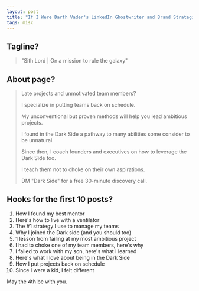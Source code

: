 ```yaml
---
layout: post
title: "If I Were Darth Vader's LinkedIn Ghostwriter and Brand Strategist:"
tags: misc
---
```


## Tagline?

> "Sith Lord | On a mission to rule the galaxy"

## About page?

> Late projects and unmotivated team members?
>
> I specialize in putting teams back on schedule.
>
> My unconventional but proven methods will help you lead ambitious projects.
>
> I found in the Dark Side a pathway to many abilities some consider to be unnatural.
>
> Since then, I coach founders and executives on how to leverage the Dark Side too.
> 
> I teach them not to choke on their own aspirations.
>
> DM "Dark Side" for a free 30-minute discovery call.

## Hooks for the first 10 posts?

1. How I found my best mentor
2. Here's how to live with a ventilator
3. The #1 strategy I use to manage my teams
4. Why I joined the Dark side (and you should too)
5. 1 lesson from failing at my most ambitious project
6. I had to choke one of my team members, here's why
7. I failed to work with my son, here's what I learned
8. Here's what I love about being in the Dark Side
9. How I put projects back on schedule
10. Since I were a kid, I felt different

May the 4th be with you.
